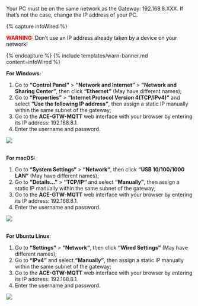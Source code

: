 Your PC must be on the same network as the Gateway: 192.168.8.XXX. If that’s not the case, change the 
IP address of your PC.

{% capture infoWired %}
<body>
  <p>
    <b style="color:red">WARNING:</b>
    <span style="color:black">Don’t use an IP address already taken by a device on your network!</span>
  </p>
</body>
{% endcapture %}
{% include templates/warn-banner.md content=infoWired %}

**For Windows:**
1. Go to **“Control Panel”** > **“Network and Internet”** > **“Network and Sharing Center”**, then click **“Ethernet”** (May have different names);
2. Go to **“Properties”** > **“Internet Protocol Version 4(TCP/IPv4)”** and select **“Use the following IP address”**, then assign a static IP manually within the same subnet of the gateway;
3. Go to the **ACE-GTW-MQTT** web interface with your browser by entering its IP address: 192.168.8.1.
4. Enter the username and password.

![](https://img.tbqa.cloud/devices-library/ready-to-go-devices/ace-iot-gateway/wired-connection.png)
<br><br>

**For macOS:**
1. Go to **“System Settings“** > **“Network“**, then click **“USB 10/100/1000 LAN”** (May have different names);
2. Go to **“Details...”** > **“TCP/IP“** and select **“Manually”**, then assign a static IP manually within the same subnet of the gateway;
3. Go to the **ACE-GTW-MQTT** web interface with your browser by entering its IP address: 192.168.8.1.
4. Enter the username and password.

![](https://img.tbqa.cloud/devices-library/ready-to-go-devices/ace-iot-gateway/ace-macos-ip.png)
<br><br>

**For Ubuntu Linux**:
1. Go to **“Settings“** > **“Network“**, then click **“Wired Settings”** (May have different names);
2. Go to **“IPv4”** and select **“Manually”**, then assign a static IP manually within the same subnet of the gateway;
3. Go to the **ACE-GTW-MQTT** web interface with your browser by entering its IP address: 192.168.8.1.
4. Enter the username and password.

![](https://img.tbqa.cloud/devices-library/ready-to-go-devices/ace-iot-gateway/ace-linux-ip.png)
<br><br>
